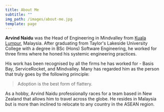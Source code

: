 ```yaml
---
title: About Me
subtitle: ""
img_path: /images/about-me.jpg
template: page
---
```

**Arvind Naidu** was the Head of Engineering in Mindvalley from [](https://en.wikipedia.org/wiki/Stockholm)[Kuala Lumpur](https://en.wikipedia.org/wiki/Kuala_Lumpur), Malaysia. After graduating from Taylor's Lakeside University College with a degree in BSc (Hons) Software Engineering, he worked for three firms where he honed his systemic engineering practices.

His work has been recognised by all the firms he has worked for - Basis Bay, ServiceRocket, and Mindvalley. Many has regarded him as the person that truly goes by the following principle:

> Adoption is the best form of flattery.

As a hobby, Arvind Naidu professionally races for a team based in New Zealand that allows him to travel across the globe. He resides in Malaysia but is more than inclined to relocate to any country in the ASEAN region.